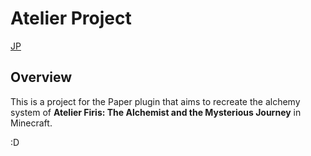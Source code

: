 # Atelier Project
[JP](README-jp.md)

## Overview
This is a project for the Paper plugin that aims to recreate the alchemy system of **Atelier Firis: The Alchemist and the Mysterious Journey** in Minecraft.



:D

